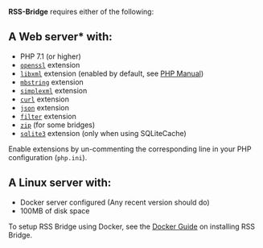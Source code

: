 **RSS-Bridge** requires either of the following:

## A Web server* with:

  - PHP 7.1 (or higher)
  - [`openssl`](https://secure.php.net/manual/en/book.openssl.php) extension
  - [`libxml`](https://secure.php.net/manual/en/book.libxml.php) extension (enabled by default, see [PHP Manual](http://php.net/manual/en/libxml.installation.php))
  - [`mbstring`](https://secure.php.net/manual/en/book.mbstring.php) extension
  - [`simplexml`](https://secure.php.net/manual/en/book.simplexml.php) extension
  - [`curl`](https://secure.php.net/manual/en/book.curl.php) extension
  - [`json`](https://secure.php.net/manual/en/book.json.php) extension
  - [`filter`](https://secure.php.net/manual/en/book.filter.php) extension
  - [`zip`](https://secure.php.net/manual/en/book.zip.php) (for some bridges)
  - [`sqlite3`](http://php.net/manual/en/book.sqlite3.php) extension (only when using SQLiteCache)

Enable extensions by un-commenting the corresponding line in your PHP configuration (`php.ini`).


## A Linux server with:

 - Docker server configured (Any recent version should do)
 - 100MB of disk space

To setup RSS Bridge using Docker, see the [Docker Guide](../03_For_Hosts/03_Docker_Installation.md) on installing RSS Bridge.